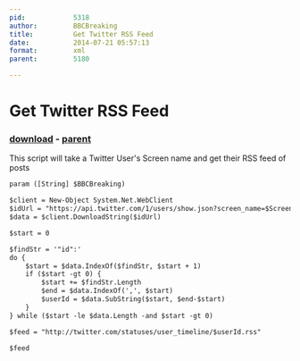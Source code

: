 ```yaml
---
pid:            5318
author:         BBCBreaking
title:          Get Twitter RSS Feed
date:           2014-07-21 05:57:13
format:         xml
parent:         5180

---
```


# Get Twitter RSS Feed

### [download](//scripts/5318.xml) - [parent](//scripts/5180.md)

This script will take a Twitter User's Screen name and get their RSS feed of posts

```xml
param ([String] $BBCBreaking)

$client = New-Object System.Net.WebClient
$idUrl = "https://api.twitter.com/1/users/show.json?screen_name=$ScreenName"
$data = $client.DownloadString($idUrl)

$start = 0

$findStr = '"id":'
do {
    $start = $data.IndexOf($findStr, $start + 1)
    if ($start -gt 0) {
        $start += $findStr.Length
        $end = $data.IndexOf(',', $start)
        $userId = $data.SubString($start, $end-$start)
    }
} while ($start -le $data.Length -and $start -gt 0)

$feed = "http://twitter.com/statuses/user_timeline/$userId.rss"

$feed
```
